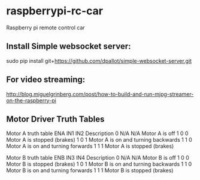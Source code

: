 # raspberrypi-rc-car
Raspberry pi remote control car


## Install Simple websocket server:
sudo pip install git+https://github.com/dpallot/simple-websocket-server.git


## For video streaming:
http://blog.miguelgrinberg.com/post/how-to-build-and-run-mjpg-streamer-on-the-raspberry-pi


## Motor Driver Truth Tables

Motor A truth table
ENA	IN1	IN2	Description
0	N/A	N/A	Motor A is off
1	0	0	Motor A is stopped (brakes)
1	0	1	Motor A is on and turning backwards
1	1	0	Motor A is on and turning forwards
1	1	1	Motor A is stopped (brakes)

Motor B truth table
ENB	IN3	IN4	Description
0	N/A	N/A	Motor B is off
1	0	0	Motor B is stopped (brakes)
1	0	1	Motor B is on and turning backwards
1	1	0	Motor B is on and turning forwards
1	1	1	Motor B is stopped (brakes)
